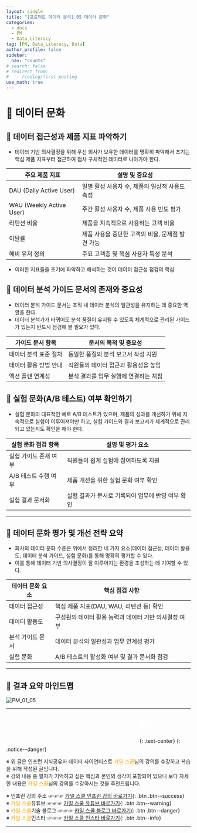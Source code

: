 ```yaml
---
layout: single
title: "[프로덕트 데이터 분석] 05 데이터 문화"
categories:
  - docs
  - PM
  - Data_Literacy
tag: [PM, Data_Literacy, Data]
author_profile: false
sidebar:
  nav: "counts"
# search: false
# redirect_from:
#   - /coding/first-posting
use_math: true
---
```


# 👑 데이터 문화

## 🥦 데이터 접근성과 제품 지표 파악하기

- 데이터 기반 의사결정을 위해 우선 회사가 보유한 데이터를 명확히 파악해서 초기는 핵심 제품 지표부터 접근하여 점차 구체적인 데이터로 나아가야 한다.

| 주요 제품 지표           | 설명 및 중요성                                   |
| ------------------------ | ------------------------------------------------ |
| DAU (Daily Active User)  | 일별 활성 사용자 수, 제품의 일상적 사용도 측정   |
| WAU (Weekly Active User) | 주간 활성 사용자 수, 제품 사용 빈도 평가         |
| 리텐션 비율              | 제품을 지속적으로 사용하는 고객 비율             |
| 이탈률                   | 제품 사용을 중단한 고객의 비율, 문제점 발견 가능 |
| 헤비 유저 정의           | 주요 고객층 및 핵심 사용자 특성 분석             |

- 이러한 지표들을 초기에 파악하고 해석하는 것이 데이터 접근성 점검의 핵심

## 🥦 데이터 분석 가이드 문서의 존재와 중요성

- 데이터 분석 가이드 문서는 조직 내 데이터 분석의 일관성을 유지하는 데 중요한 역할을 한다.
- 데이터 분석가가 바뀌어도 분석 품질이 유지될 수 있도록 체계적으로 관리된 가이드가 있는지 반드시 점검해 볼 필요가 있다.

| 가이드 문서 항목      | 문서의 목적 및 중요성                 |
| --------------------- | ------------------------------------- |
| 데이터 분석 표준 절차 | 동일한 품질의 분석 보고서 작성 지원   |
| 데이터 활용 방법 안내 | 직원들의 데이터 접근과 활용성을 높임  |
| 액션 플랜 연계성      | 분석 결과를 업무 실행에 연결하는 지침 |

## 🥦 실험 문화(A/B 테스트) 여부 확인하기

- 실험 문화의 대표적인 예로 A/B 테스트가 있으며, 제품의 성과를 개선하기 위해 지속적으로 실험이 이루어져야만 하고, 실험 가이드와 결과 보고서가 체계적으로 관리되고 있는지도 확인을 해야 한다.

| 실험 문화 점검 항목   | 설명 및 평가 요소                                 |
| --------------------- | ------------------------------------------------- |
| 실험 가이드 존재 여부 | 직원들이 쉽게 실험에 참여하도록 지원              |
| A/B 테스트 수행 여부  | 제품 개선을 위한 실험 문화 여부 확인              |
| 실험 결과 문서화      | 실험 결과가 문서로 기록되어 업무에 반영 여부 확인 |

---

## 🥦 데이터 문화 평가 및 개선 전략 요약

- 회사의 데이터 문화 수준은 위에서 정리한 네 가지 요소(데이터 접근성, 데이터 활용도, 데이터 분석 가이드, 실험 문화)를 통해 명확히 평가할 수 있다.
- 이를 통해 데이터 기반 의사결정이 잘 이루어지는 환경을 조성하는 데 기여할 수 있다.

| 데이터 문화 요소 | 핵심 점검 사항                                        |
| ---------------- | ----------------------------------------------------- |
| 데이터 접근성    | 핵심 제품 지표(DAU, WAU, 리텐션 등) 확인              |
| 데이터 활용도    | 구성원의 데이터 활용 능력과 데이터 기반 의사결정 여부 |
| 분석 가이드 문서 | 데이터 분석의 일관성과 업무 연계성 평가               |
| 실험 문화        | A/B 테스트의 활성화 여부 및 결과 문서화 점검          |

---

## 🥦 결과 요약 마인드맵

![PM_01_05]({{site.url}}/images/2025-03-25-PM/01_05.png)

---

<a style="font-size:30px; color: white;">⇩⇩⇩⇩⇩⇩⇩⇩⇩⇩⇩⇩출처⇩⇩⇩⇩⇩⇩⇩⇩⇩⇩⇩⇩</a>
{: .text-center}
{: .notice--danger}

※ 위 글은 인프런 지식공유자 데이터 사이언티스트 <a style="color: orange;">카일 스쿨</a>님의 강의를 수강하고 복습을 위해 작성된 글입니다.<br>
※ 강의 내용 중 필자가 기억하고 싶은 핵심과 본인의 생각이 포함되어 있으니 보다 자세한 내용은 <a style="color: orange;">카일 스쿨</a>님의 강의를 수강하시는 것을 추천드립니다. <br>

※ 인프런 강의 주소 ☞☞☞ [카일 스쿨 인프런 강의 바로가기](https://www.inflearn.com/course/pm-%EB%8D%B0%EC%9D%B4%ED%84%B0-%EB%A6%AC%ED%84%B0%EB%9F%AC%EC%8B%9C){: .btn .btn--success}<br>
※ <a style="color: orange;">카일 스쿨</a>유튜브 ☞☞☞ [카일 스쿨 유튜브 바로가기](https://www.youtube.com/c/kyleschool){: .btn .btn--warning}<br>
※ <a style="color: orange;">카일 스쿨</a>기술 블로그 ☞☞☞ [카일 스쿨 블로그 바로가기](https://zzsza.github.io/){: .btn .btn--danger}<br>
※ <a style="color: orange;">카일 스쿨</a>인스타 ☞☞☞ [카일 스쿨 인스타 바로가기](https://www.instagram.com/data.scientist/){: .btn .btn--info}

---

